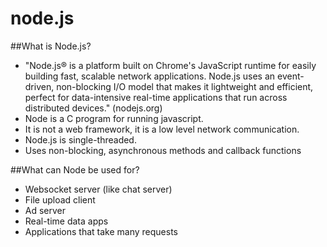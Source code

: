 # node.js

##What is Node.js?
 * "Node.js® is a platform built on Chrome's JavaScript runtime for easily building fast, scalable network applications. Node.js uses an event-driven, non-blocking I/O model that makes it lightweight and efficient, perfect for data-intensive real-time applications that run across distributed devices." (nodejs.org)
 * Node is a C program for running javascript.
 * It is not a web framework, it is a low level network communication.
 * Node.js is single-threaded. 
 * Uses non-blocking, asynchronous methods and callback functions
 
##What can Node be used for?
 * Websocket server (like chat server)
 * File upload client
 * Ad server
 * Real-time data apps
 * Applications that take many requests

